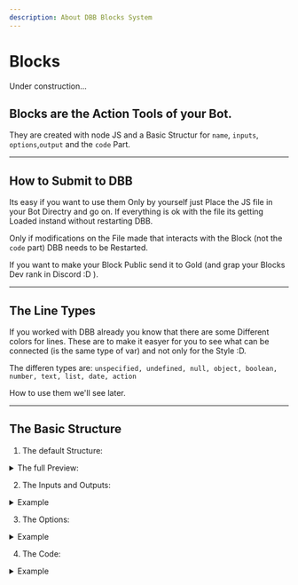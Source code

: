 ```yaml
---
description: About DBB Blocks System
---
```


# Blocks

Under construction...

## Blocks are the Action Tools of your Bot. 
They are created with node JS and a Basic Structur for `name`, `inputs`, `options`,`output` and the `code` Part.

---

## How to Submit to DBB
Its easy if you want to use them Only by yourself just Place the JS file in your Bot Directry and go on. If everything is ok with the file its getting Loaded instand without restarting DBB.

Only if modifications on the File made that interacts with the Block (not the `code` part) DBB needs to be Restarted.

If you want to make your Block Public send it to Gold (and grap your Blocks Dev rank in Discord :D ).

---

## The Line Types

If you worked with DBB already you know that there are some Different colors for lines. These are to make it easyer for you to see what can be connected (is the same type of var) and not only for the Style :D.

The differen types are:
` unspecified, undefined, null, object, boolean, number, text, list, date, action `

How to use them we'll see later.

---

## The Basic Structure

1. The default Structure:
<details>
  <summary>The full Preview:</summary>
  
  This Structur is the Block that get showed in the DBB-Editor, there you can place Stuff like Name, Description, Category and more.
  Please make shure that you arent use the same Name for tow Blocks!
  
  ```javascript
  module.exports = {
    name: "",

    description: "",

    category: "",

    auto_execute: true,

    inputs: [],

    options: [],

    outputs: [],
    
    code: function(cache) {
        
    }
};
  ```
  
  *Note: Gold* **loves** *to see the the brake between the Object Keys ;), Simply add them befor sending it to him.* 
</details>

2. The Inputs and Outputs:
<details>
  <summary>Example</summary>
  
  These are The Inputs and Outputs of your Block showen in DBB-Editor.
  *If you Update something here please restart the DBB-Editor to see it.*
  
  ```javascript
    inputs/outputs: [
      {
            "name": "",
            "title": "",
            "description": "",
            "types": []
        }
    ]
    // types : unspecified, undefined, null, object, boolean, number, text, list, date, action
  ```  
  
  In the `name` field gets the Name of the Variable used in the code section. Please make shure that the Names are Unique for the File.
  
  `title` is the Name how its shown in DBB-Editor itself.
  
  `description` is the Text that Pops up if you hover on the Connectionpoint in DBB-Editor. Helpfull to Descripe the Types here ;).
  
   `types` is an Array of Types that can be Connected here. If you want only one Type to be connected use `[ "yourtype" ]`. If you need more, use a comma seperated list inside the `[]` like this `[ "unspecified", "undefined", "null", "object" ]`.
   
   The `inputs` field is an Array of Objects. That mean you can add as many Inputs you need by cloning the Object and add it again. To make it valid, **between** the Objects **needs** to be a `,`. Thats for all fields from type Array or Object!!!
   
   <details>
      <summary>Example</summary>
      
      ```javascript
      inputs: [
        {
            "name": "action",
            "title": "Action",
            "description": "Acceptable Types: Action\n\nDescription: Executes this block.",
            "types": ["action"]
        },
        {
            "name": "value",
            "title": "Value",
            "description": "Acceptable Types: Unspecified, Undefined, Null, Object, Boolean, Number, Text, List\n\nDescription: What it actually used for.",
            "types": ["unspecified", "undefined", "null", "object", "boolean", "number", "text", "list"]
        }
      ]
      
      ...
      
      outputs: [
        {
            "name": "action",
            "title": "Action",
            "description": "Type: Action\n\nDescription: Executes blocks.",
            "types": ["action"]
        }
      ]
      ```
      
      ]
   </details>
   
</details>

3. The Options:
<details>
  <summary>Example</summary>
  
  These are the Options of your Block showed in the DBB-Editor.
  *If you Update something here please restart the DBB-Editor to see it.*
  
  ### Basic Options
  
  ```javascript
    options: [
      {
            "name": "",
            "title": "",
            "description": "",
            "type": ""
        }
    ]
  ```
  
  #### The Option Types
  `type` supports `SELECT, TEXT, COLOR, NUMBER`
  
  By `type` => `COLOR` it will appere the Color-Picker to select a Color. 
  *Note: Gold loves his Color-Picker, like it to and he likes you back ;D*
  
  By `type` => `TEXT` or `NUMBER` a Field to type your Value in shows on the Block in DBB. 
  
  By `type` => `SELECT` a Dropdown Menu will be shown in DBB.
  
  If you use any other then `SELECT` you are fine with this Options Structure.
  If using `SELECT` you need to add the `options` field to the `options` Object. (yea sounds wired, just go on :D ) 
  The new `options` filed is an Array of Items.
  
  ```javascript
  /** value for code => */ 0 : "Option to Select" /** <= Shown in DBB */
  ```
  
  ##### The `options` in `options` array Example:
  
  ```javascript
    options:[
      {
        "name": "",
        "title": "",
        "description": "",
        "type": "SELECT",
        "options": [
          0 : "Option to Select 1",
          1 : "Option to Select 2",
          ...
        ]
      }
    ]
  ```
  


</details>

4. The Code:
<details>
  <summary>Example</summary>
  
  The One and the only part that do something in your Bot.
  *All above is just to show it in the DBB Editor right.*
  
  For this Stuff you need some knowledge in Javascript.
  You can do mostly anything here.
  
  DBB always await the end of the Function to execute Block by Block.
  You only can controll where the Flow goes on.  
  
  ```javascript
    code: function(cache){
    
    }
  ```
  
  #### The `cache` Object
  
  The `cache` Object includes the information arround the Block. Without this the `code` can't interact with the lines.
  *You only need it for the included funktions from **this**.*
 
  <details>
    <summary>Example</summary>
  
  ```javascript
  {
  "name":"",
  "index":"",
  "workspace":"",
  "inputs":{},
  "outputs":{}
  }
  ```
  
  `name` is the Block Name itself.
  `index` is the Number of the Block (out of DBB-Editor).
  `workspace` is a Number what it mean... IDK :=).
  `inputs` is the Array of your Input lines (only the ID's of the Line gets here).
  `outputs` is an Array of your Output Lines (only the ID's too).
  
  </details>
  
  #### The `this` Object
  
  The `this` Object includes all activ Blocks (you **don't** need this) and some usefull Functions for you.
   
  ```javascript
  // Usefull stuff for you!!
  this.GetInputValue("linename", cache);
  this.GetOptionValue("linename", cache);
  this.StoreOutputValue("value", "linename", cache);
  this.RunNextBlock("linename", cache);
  this.require("npmmodul");
  // Just ignore anything else ;)
  ```
  
  With this functions you can get or store the Input-, Option- and Outputvalues or run the next Block. (with the right function)
  
  For Example here is the code Block from the Print Action.
  
  ```javascript
  code: function(cache) {
    const content = this.GetInputValue("value", cache);

    console.log(content);
    
    this.RunNextBlock("action", cache);
  }
  ```
  
  `"value"` in `this.GetInputValue()` is defined in the `inputs` part of the Block.
  Its the same with `this.StoreOutputValue()`. It only can be use for Output Lines!
  
  <details>
    <summary>Input Object from Block</summary>
    
    ```javascript
    inputs: [
        {
            "name": "action",
            "title": "Action",
            "description": "Acceptable Types: Action\n\nDescription: Executes this block.",
            "types": ["action"]
        },
        {
            "name": "value",
            "title": "Value",
            "description": "Acceptable Types: Unspecified, Undefined, Null, Object, Boolean, Number, Text, List\n\nDescription: The value that you want to send to your console.",
            "types": ["unspecified", "undefined", "null", "object", "boolean", "number", "text", "list"]
        }
    ]
    ```
    
  </details>
  
  `"action"` in `this.RunNextBlock()` is defined in the `outputs` part of the Block.
  
  <details>
    <summary>Output Object from Block</summary>
    
    ```javascript
    outputs: [
      {
        "name": "action",
        "title": "Action",
        "description": "Type: Action\n\nDescription: Executes blocks.",
        "types": ["action"]
      }
    ]
    ```
    
  </details>
  
  #### Modul loading with `this.require()`
  
  If you want to import an Module like `fs` or `path` that **aren't** downloaded **from npm**, simply use it like anywhere else, just put it inside the `code` field:
  
  <details>
    <summary>Example</summary>
    
    ```javascript
    code : function(cache){
      const path = require("path");
      // and go on like you wan't...
    }
    ```
    
  </details>
  
  If you want to import an Module like `discord.js` **from npm** please use `this.require()` like this:
  
  <details>
    <summary>Example</summary>
    
    ```javascript
    code : function(cache){
      const discord = this.require("discord.js");
      // and go on :)
    }
    ```
    
  </details>
  
  To improve Performance you should only use default Packages and if you need another, try to use a minimal libary of this function.
  
</details>

